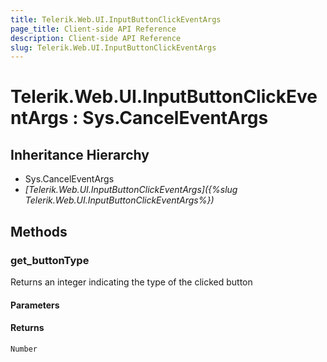 ```yaml
---
title: Telerik.Web.UI.InputButtonClickEventArgs
page_title: Client-side API Reference
description: Client-side API Reference
slug: Telerik.Web.UI.InputButtonClickEventArgs
---
```


# Telerik.Web.UI.InputButtonClickEventArgs : Sys.CancelEventArgs 

## Inheritance Hierarchy

* Sys.CancelEventArgs
* *[Telerik.Web.UI.InputButtonClickEventArgs]({%slug Telerik.Web.UI.InputButtonClickEventArgs%})*

## Methods

###  get_buttonType

Returns an integer indicating the type of the clicked button

#### Parameters

#### Returns

`Number` 

